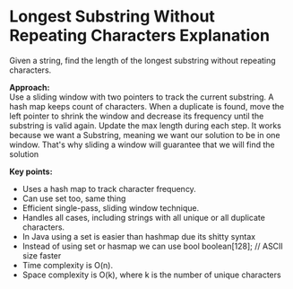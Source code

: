 # Longest Substring Without Repeating Characters Explanation

Given a string, find the length of the longest substring without repeating characters.

**Approach:**  
Use a sliding window with two pointers to track the current substring. A hash map keeps count of characters. When a duplicate is found, move the left pointer to shrink the window and decrease its frequency until the substring is valid again. Update the max length during each step. It works because we want a Substring, meaning we want our solution to be in one window. That's why sliding a window will guarantee that we will find the solution

**Key points:**  
- Uses a hash map to track character frequency.  
- Can use set too, same thing
- Efficient single-pass, sliding window technique.  
- Handles all cases, including strings with all unique or all duplicate characters. 
- In Java using a set is easier than hashmap due its shitty syntax
- Instead of using set or hasmap we can use bool boolean[128];  // ASCII size faster
- Time complexity is O(n).  
- Space complexity is O(k), where k is the number of unique characters
